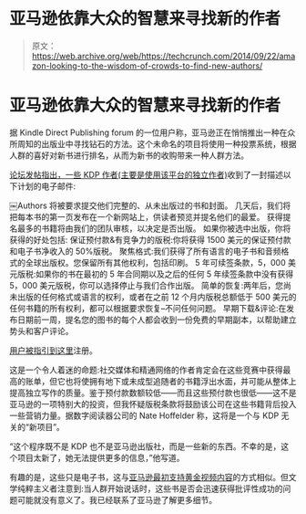 # 亚马逊依靠大众的智慧来寻找新的作者 

> 原文：<https://web.archive.org/web/https://techcrunch.com/2014/09/22/amazon-looking-to-the-wisdom-of-crowds-to-find-new-authors/>

# 亚马逊依靠大众的智慧来寻找新的作者

据 Kindle Direct Publishing forum 的一位用户称，亚马逊正在悄悄推出一种在众所周知的出版业中寻找钻石的方法。这个未命名的项目将使用一种投票系统，根据人群的喜好对新书进行排名，从而为新书的收购带来一种人群方法。

[论坛发帖指出，一些 KDP 作者(主要是使用该平台的独立作者)](https://web.archive.org/web/20230128094616/https://kdp.amazon.com/community/thread.jspa?threadID=207604&start=0&tstart=0)收到了一封描述以下计划的电子邮件:

￼Authors 将被要求提交他们完整的、从未出版过的书和封面。
几天后，我们将把每本书的第一页发布在一个新网站上，供读者预览并提名他们的最爱。
获得提名最多的书籍将由我们的团队审核，以决定是否出版。
如果你被选中出版，你将获得的好处包括:
保证预付款&有竞争力的版税:你将获得 1500 美元的保证预付款和电子书净收入的 50%版税。
聚焦格式:我们获得了所有语言的电子书和音频格式的全球出版权。您保留所有其他权利，包括印刷。
5 年可续签条款，5，000 美元版税:如果你的书在最初的 5 年合同期以及之后的任何 5 年续签条款中没有获得 5，000 美元版税，你可以选择停止与我们合作出版。
简单的恢复:两年后，您尚未出版的任何格式或语言的权利，或者在之前 12 个月内版税总额低于 500 美元的任何书籍的所有权利，都可以根据要求恢复–不问任何问题。
早期下载&评论:在发布日期前一周，提名您的图书的每个人都会收到一份免费的早期副本，以帮助建立势头和客户评论。

[用户被指引到这里](https://web.archive.org/web/20230128094616/http://www.amazon.com/gp/gss/detail/29134490/ref=pe_1148920_123694410_pe_button/1)注册。

这是一个令人着迷的命题:社交媒体和精通网络的作者肯定会在这些竞赛中获得最高的账单，但它也将使拥有地下或未成型追随者的书籍浮出水面，并可能从整体上提高独立写作的质量。鉴于预付款数额较低——而且这些预付款也很低——这不是亚马逊的一项特别大的投资，但我怀疑版税条款将鼓励该公司在这些书籍背后投入一些营销力量。据数字阅读器公司的 Nate Hoffelder 称，这将是一个与 KDP 无关的“新项目”。

“这个程序既不是 KDP 也不是亚马逊出版社，而是一些新的东西。不幸的是，这个项目太新了，她无法提供更多的信息，”他写道。

有趣的是，这些只是电子书，这与[亚马逊最初支持黄金视频内容](https://web.archive.org/web/20230128094616/http://www.reuters.com/article/2012/10/10/us-amazon-hollywood-crowd-idUSBRE8990JH20121010)的方式相似。但文学纯粹主义者注意到:当人群开始说话时，这些书是否会迅速获得批评性成功的问题可能就没有意义了。我已经联系了亚马逊了解更多细节。
